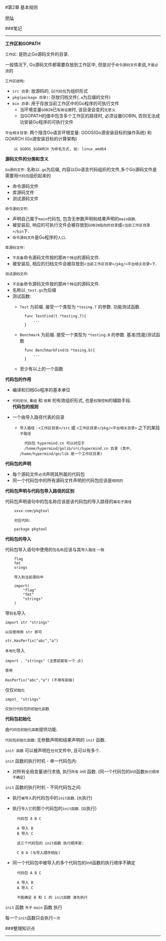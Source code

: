 #第2章 基本规则

[地址](http://www.imooc.com/learn/345 "地址")

###笔记

---

**工作区和GOPATH**

`工作区`: 是防止Go源码文件的目录.

一般情况下, Go源码文件都需要存放到工作区中, 但是对于`命令源码文件`来说,`不是必须`的

`工作区结构`:

* `src 目录`: 放源码的, 以`代码包`为组织形式
* `pkg(package 目录)`: 存放归档文件(`.a`为后缀的文件)
* `bin 目录`: 用于存放当前工作区中的Go程序的可执行文件
	* 当环境变量`GOBIN`已`有效设置`时, 该目录会变的`无意义`
	* 当GOPATH的值中包含多个工作区的路径时, 必须设置GOBIN, 否则无法成功安装Go程序的可执行文件 

`平台相关目录`: 两个隐含Go语言环境变量: GOOS(Go源安装目标的操作系统) 和 GOARCH (Go源安装目标的计算架构)
		
		以 $GOOS_$GOARCH 为命名方式, 如: linux_amd64
		
**源码文件的分类和含义**

`Go源码文件`: 名称以`.go`为后缀, 内容以Go语言代码组织的文件,多个Go源码文件是需要用`代码包`组织起来的		
	
* 命令源码文件
* 库源码文件
* 测试源码文件
		
`命令源码文件`: 

* 声明自己属于`main`代码包, 包含无参数声明和结果声明的`main函数`.
* 被安装后, 响应的可执行文件会被存放到`GOBIN指向的目录`或`<当前工作区目录>/bin`下.
* `命令源码文件`是Go程序的`入口`.

`库源码文件`: 

* `不具备`命令源码文件按的那`两个特征`的源码文件.
*  被安装后, 相应的归档文件会被存放到`<当前工作区目录>/pkg/<平台相关目录>下`.

`测试源码文件`:

* `不具备`命令源码文件按的那`两个特征`的源码文件.		
* 名称以`_test.go`为后缀
* 测试函数:
	* `Test` 为前缀. 接受一个类型为 `*tesing.T` 的参数. 功能测试函数.
	
			func TestFind(t *testing.T){
				...
			}
			
	* `Benchmark` 为前缀. 接受一个类型为 `*testing.B` 的参数. 基准(性能)测试函数
	
			func BenchmarkFind(b *tesing.b){
				...
			}
			
	* 至少有以上的一个函数
		
**代码包的作用**

* 编译和归档Go程序的基本单位
* `代码划分`, `集结` 和 `依赖` 的有效组织形式, 也是`权限控制`的辅助手段.		
**代码包的规则**

* 一个由导入路径代表的目录
	* `导入路径` : `<工作区目录>/src` 或 `<工作区目录>/pkg/<平台相关目录>` 之下的某段`子路径` 
		
			代码包 hypermind.cn 可以对应于 
			/home/hypermind/golib/src/hypermind.cn 目录 (其中, /home/hypermind/go/lib 是一个工作区目录)
		
**代码包的声明**

* 每个源码文件`必须`声明其所属的代码包
* 同一个代码包中的所有源码文件声明的代码包应该是`相同的`	
	
**代码包声明与代码包导入路径的区别**

代码包声明语句中的包名称应该是该代码包的导入路径的`最右子路径`

		xxxx.com/pkgtool
		
		对应代码:
		
		package pkgtool
		
**代码包的导入**

代码包导入语句中使用的`包名称`应该与其`导入路径` `一致`

		flag
		fmt
		srings
		
		导入到当前源码中
		
		import(
			"flag"
			"fmt"
			"strings"
		)
		
带`别名`导入

	import str "strings"
	
	以后使用用 str 即可
	
	str.HasPerfix("abc","a")
	
`本地化`导入

	import . "strings" (注意前面有一个 点)
	
	使用
	
	HasPerfix("abc","a") (不用写前缀)
	
仅仅`初始化`

	impot_ "strings"
	
	仅执行代码包的初始化函数
	
**代码包初始化**

由`代码包初始化函数`提供功能. 

`代码包初始化函数`: 无参数声明和结果声明的 `init` 函数.

`init 函数` 可以被声明在`任何`文件中, 且可以有多个.

`init` 函数的执行时机 - 单一代码包内:

* 对所有全局变量进行求值, 执行`所有` init 函数. (同一个代码包的init函数`执行顺序` `不确定`)
		
`init` 函数的执行时机 - 不同代码包之间:

* 执行`被导入`的代码包中的`init函数`. (`先`执行)
* 执行`导入它`的那个代码包的`init函数`. (`后`执行)

		代码包 A B C
		
		A 导入 B
		B 导入 C
		
		这三个代码包的 init函数 执行顺序是:
		
		C B A (与导入顺序相反)

* 同一个代码包中被导入的多个代码包的init函数的执行顺序不确定

		代码包 A B C
		
		A 导入 B
		A 导入 C
		
		不能确定 B 和 C 的 init函数 谁先执行

`init` 函数 `先于` `main` 函数 执行

每一个`init`函数只会执行`一次`

###整理知识点

---